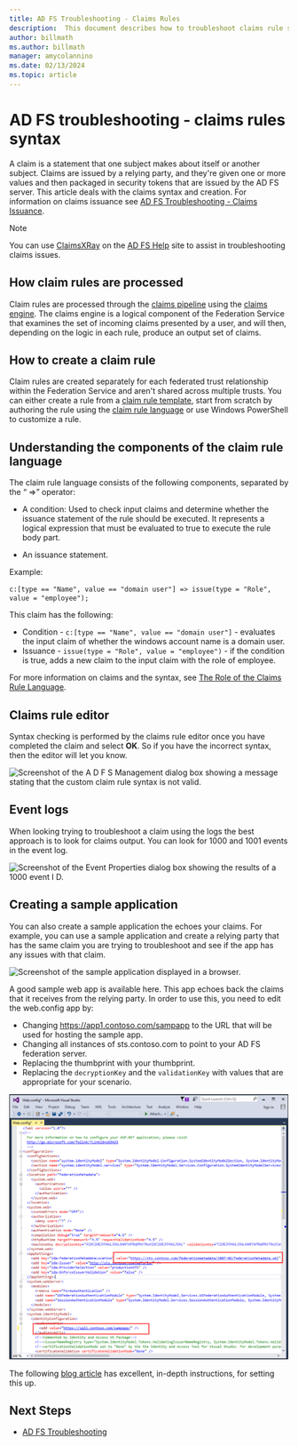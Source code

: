 ```yaml
---
title: AD FS Troubleshooting - Claims Rules
description:  This document describes how to troubleshoot claims rule syntax with AD FS
author: billmath
ms.author: billmath
manager: amycolannino
ms.date: 02/13/2024
ms.topic: article
---
```


# AD FS troubleshooting - claims rules syntax

A claim is a statement that one subject makes about itself or another subject. Claims are issued by a relying party, and they're given one or more values and then packaged in security tokens that are issued by the AD FS server. This article deals with the claims syntax and creation. For information on claims issuance see [AD FS Troubleshooting - Claims Issuance](ad-fs-tshoot-claims-issuance.md).

> [!NOTE]
> You can use [ClaimsXRay](https://adfshelp.microsoft.com/ClaimsXray/TokenRequest) on the [AD FS Help](https://adfshelp.microsoft.com) site to assist in troubleshooting claims issues.

## How claim rules are processed

Claim rules are processed through the [claims pipeline](../../ad-fs/technical-reference/The-Role-of-the-Claims-Pipeline.md) using the [claims engine](../../ad-fs/technical-reference/The-Role-of-the-Claims-Engine.md). The claims engine is a logical component of the Federation Service that examines the set of incoming claims presented by a user, and will then, depending on the logic in each rule, produce an output set of claims.

## How to create a claim rule

Claim rules are created separately for each federated trust relationship within the Federation Service and aren't shared across multiple trusts. You can either create a rule from a [claim rule template](../../ad-fs/technical-reference/determine-the-type-of-claim-rule-template-to-use.md), start from scratch by authoring the rule using the [claim rule language](../../ad-fs/technical-reference/when-to-use-a-custom-claim-rule.md) or use Windows PowerShell to customize a rule.

## Understanding the components of the claim rule language

The claim rule language consists of the following components, separated by the “ =>” operator:

- A condition: Used to check input claims and determine whether the issuance statement of the rule should be executed. It represents a logical expression that must be evaluated to true to execute the rule body part.

- An issuance statement.

Example:

```
c:[type == "Name", value == "domain user"] => issue(type = "Role", value = "employee");
```

This claim has the following:

- Condition - `c:[type == "Name", value == "domain user"]` - evaluates the input claim of whether the windows account name is a domain user.
- Issuance - `issue(type = "Role", value = "employee")` - if the condition is true, adds a new claim to the input claim with the role of employee.

For more information on claims and the syntax, see [The Role of the Claims Rule Language](../../ad-fs/technical-reference/the-role-of-the-claim-rule-language.md).

## Claims rule editor

Syntax checking is performed by the claims rule editor once you have completed the claim and select **OK**. So if you have the incorrect syntax, then the editor will let you know.

![Screenshot of the A D F S Management dialog box showing a message stating that the custom claim rule syntax is not valid.](media/ad-fs-tshoot-claims/claims1.png)

## Event logs

When looking trying to troubleshoot a claim using the logs the best approach is to look for claims output. You can look for 1000 and 1001 events in the event log.

![Screenshot of the Event Properties dialog box showing the results of a 1000 event I D.](media/ad-fs-tshoot-claims/claims2.png)

## Creating a sample application

You can also create a sample application the echoes your claims. For example, you can use a sample application and create a relying party that has the same claim you are trying to troubleshoot and see if the app has any issues with that claim.

![Screenshot of the sample application displayed in a browser.](media/ad-fs-tshoot-claims/claim4.png)

A good sample web app is available here. This app echoes back the claims that it receives from the relying party. In order to use this, you need to edit the web.config app by:

- Changing https://app1.contoso.com/sampapp to the URL that will be used for hosting the sample app.
- Changing all instances of sts.contoso.com to point to your AD FS federation server.
- Replacing the thumbprint with your thumbprint.
- Replacing the `decryptionKey` and the `validationKey` with values that are appropriate for your scenario.

![Screenshot of Visual Studio showing the web config file.](media/ad-fs-tshoot-claims/claims3.png)

The following [blog article](/archive/blogs/tangent_thoughts/install-and-configure-a-simple-net-4-5-sample-federated-application-samapp) has excellent, in-depth instructions, for setting this up.

## Next Steps

- [AD FS Troubleshooting](ad-fs-tshoot-overview.md)
